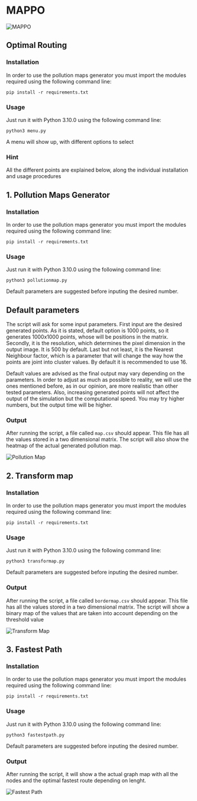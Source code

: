 # MAPPO

![MAPPO](https://raw.githubusercontent.com/annapuig/MAPPO/blob/main/Pictures/mappo.PNG)

## Optimal Routing
### Installation
In order to use the pollution maps generator you must import the modules required using the following command line:
```
pip install -r requirements.txt
```
### Usage
Just run it with Python 3.10.0 using the following command line:
```
python3 menu.py
```
A menu will show up, with different options to select

### Hint
All the different points are explained below, along the individual installation and usage procedures

## 1. Pollution Maps Generator
### Installation
In order to use the pollution maps generator you must import the modules required using the following command line:
```
pip install -r requirements.txt
```
### Usage 
Just run it with Python 3.10.0 using the following command line:
```
python3 pollutionmap.py
```
Default parameters are suggested before inputing the desired number.

## Default parameters
The script will ask for some input parameters. First input are the desired generated points. As it is stated, default option is 1000 points, so it generates 1000x1000 points, whose will be positions in the matrix. Secondly, it is the resolution, which determines the pixel dimension in the output image. It is 500 by default. Last but not least, it is the Nearest Neighbour factor, which is a parameter that will change the way how the points are joint into cluster values. By default it is recommended to use 16. 

Default values are advised as the final output may vary depending on the parameters. In order to adjust as much as possible to reality, we will use the ones mentioned before, as in our opinion, are more realistic than other tested parameters. Also, increasing generated points will not affect the output of the simulation but the computational speed. You may try higher numbers, but the output time will be higher.

### Output
After running the script, a file called `map.csv` should appear. This file has all the values stored in a two dimensional matrix.
The script will also show the heatmap of the actual generated pollution map.

![Pollution Map](https://raw.githubusercontent.com/annapuig/MAPPO/blob/main/Pictures/Pollutionmap.PNG)

## 2. Transform map
### Installation
In order to use the pollution maps generator you must import the modules required using the following command line:
```
pip install -r requirements.txt
```
### Usage 
Just run it with Python 3.10.0 using the following command line:
```
python3 transformap.py
```
Default parameters are suggested before inputing the desired number.

### Output
After running the script, a file called `bordermap.csv` should appear. This file has all the values stored in a two dimensional matrix.
The script will show a binary map of the values that are taken into account depending on the threshold value

![Transform Map](https://raw.githubusercontent.com/annapuig/MAPPO/blob/main/Pictures/Transformap.PNG)

## 3. Fastest Path
### Installation
In order to use the pollution maps generator you must import the modules required using the following command line:
```
pip install -r requirements.txt
```
### Usage 
Just run it with Python 3.10.0 using the following command line:
```
python3 fastestpath.py
```
Default parameters are suggested before inputing the desired number.

### Output
After running the script, it will show a the actual graph map with all the nodes and the optimal fastest route depending on lenght.

![Fastest Path](https://raw.githubusercontent.com/annapuig/MAPPO/blob/main/Pictures/fastestpath.PNG)